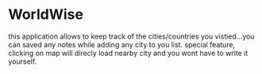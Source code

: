 # WorldWise
this application allows to keep track of the cities/countries you vistied...you can saved any notes while adding any city to you list. special feature, clicking on map will direcly load nearby city and you wont have to write it yourself.
